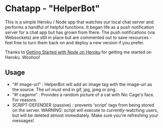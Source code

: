 # Chatapp - "HelperBot"

This is a simple Heroku / Node app that watches our local chat server and performs a handful of helpful functions. 
It began life as a push notification server for a chat app but has grown from there. The push notifications (via Websockets) are still in place but are commented out to save resources - feel free to turn them back on and deploy a new version if you prefer. 

Thanks to [Getting Started with Node on Heroku](https://devcenter.heroku.com/articles/getting-started-with-nodejs) for getting me started on Heroku. Woohoo!

## Usage

  - "#! image-url" : HelperBot will add an image tag with the image-url as the source. The url must end in gif, jpg, jpeg or png.
  - "#! cageme" : Provides a random picture of a cat with Nic Cage's face. For reasons.
  - SCRIPT-DEFENDER (passive) : prevents 'script' tags from being stored on the server. WARNING: script will execute to currently-watching users, but will be deleted almost immediately. Make sure you're refreshing your messages! 
